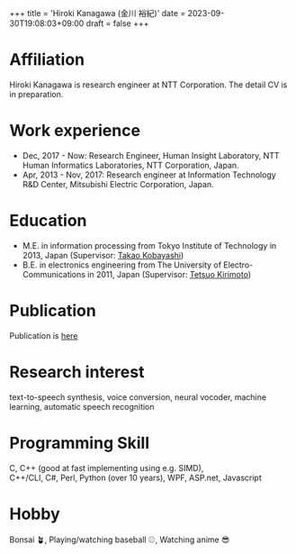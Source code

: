 +++
title = 'Hiroki Kanagawa (金川 裕紀)'
date = 2023-09-30T19:08:03+09:00
draft = false
+++

# Affiliation
Hiroki Kanagawa is research engineer at NTT Corporation.
The detail CV is in preparation.

# Work experience
- Dec, 2017 - Now: Research Engineer, Human Insight Laboratory, NTT Human Informatics Laboratories, NTT Corporation, Japan.
- Apr, 2013 - Nov, 2017: Research engineer at Information Technology R&D Center, Mitsubishi Electric Corporation, Japan.

# Education
- M.E. in information processing from Tokyo Institute of Technology in 2013, Japan (Supervisor: [Takao Kobayashi](https://scholar.google.co.jp/citations?user=UfOmdToAAAAJ&hl=ja))
- B.E. in electronics engineering from The University of Electro-Communications in 2011, Japan (Supervisor: [Tetsuo Kirimoto](https://researchmap.jp/read0109294))

# Publication
Publication is [here](posts/publication)

# Research interest
text-to-speech synthesis, voice conversion, neural vocoder, machine learning, automatic speech recognition

# Programming Skill
C, C++ (good at fast implementing using e.g. SIMD), <br>C++/CLI, C#, Perl, Python (over 10 years), WPF, ASP.net, Javascript

# Hobby
Bonsai 🪴, Playing/watching baseball ⚾, Watching anime 😎 
